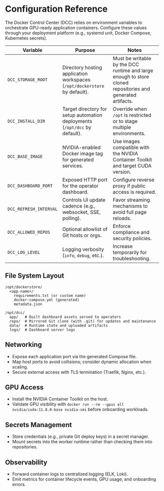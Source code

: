# Configuration Reference

The Docker Control Center (DCC) relies on environment variables to orchestrate GPU-ready application containers. Configure these values through your deployment platform (e.g., systemd unit, Docker Compose, Kubernetes secrets).

| Variable | Purpose | Notes |
| --- | --- | --- |
| `DCC_STORAGE_ROOT` | Directory hosting application workspaces (`/opt/dockerstore` by default). | Must be writable by the DCC runtime and large enough to store cloned repositories and generated artifacts. |
| `DCC_INSTALL_DIR` | Target directory for setup automation deployments (`/opt/dcc` by default). | Override when `/opt` is restricted or to stage multiple environments. |
| `DCC_BASE_IMAGE` | NVIDIA-enabled Docker image tag for generated services. | Use images compatible with the NVIDIA Container Toolkit and target CUDA version. |
| `DCC_DASHBOARD_PORT` | Exposed HTTP port for the operator dashboard. | Configure reverse proxy if public access is required. |
| `DCC_REFRESH_INTERVAL` | Controls UI update cadence (e.g., websocket, SSE, polling). | Favor streaming mechanisms to avoid full page reloads. |
| `DCC_ALLOWED_REPOS` | Optional allowlist of Git hosts or orgs. | Enforce compliance and security policies. |
| `DCC_LOG_LEVEL` | Logging verbosity (`info`, `debug`, etc.). | Increase temporarily for troubleshooting. |

## File System Layout
```
/opt/dockerstore/
  <app-name>/
    requirements.txt (or custom name)
    docker-compose.yml (generated)
    metadata.json

/opt/dcc/
  app/   # Built dashboard assets served to operators
  repo/  # Mirrored Git clone (with .git) for updates and maintenance
  data/  # Runtime state and uploaded artifacts
  logs/  # Dashboard server logs
```

## Networking
- Expose each application port via the generated Compose file.
- Map host ports to avoid collisions; consider dynamic allocation when scaling.
- Secure external access with TLS termination (Traefik, Nginx, etc.).

## GPU Access
- Install the NVIDIA Container Toolkit on the host.
- Validate GPU visibility with `docker run --rm --gpus all nvidia/cuda:11.8.0-base nvidia-smi` before onboarding workloads.

## Secrets Management
- Store credentials (e.g., private Git deploy keys) in a secret manager.
- Mount secrets into the worker runtime rather than checking them into repositories.

## Observability
- Forward container logs to centralized logging (ELK, Loki).
- Emit metrics for container lifecycle events, GPU usage, and onboarding errors.
